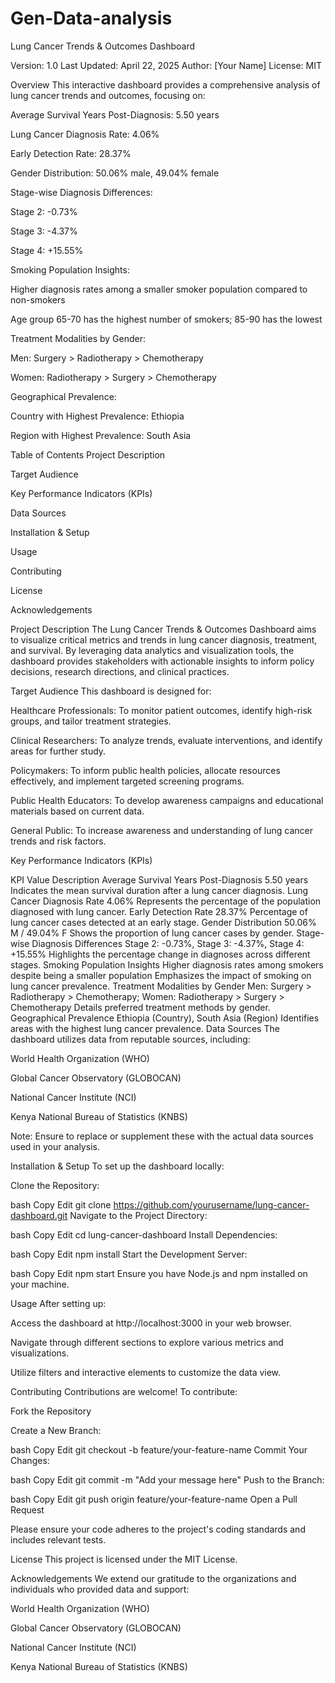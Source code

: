 # Gen-Data-analysis
Lung Cancer Trends & Outcomes Dashboard

Version: 1.0
Last Updated: April 22, 2025
Author: [Your Name]
License: MIT

  Overview
This interactive dashboard provides a comprehensive analysis of lung cancer trends and outcomes, focusing on:

Average Survival Years Post-Diagnosis: 5.50 years

Lung Cancer Diagnosis Rate: 4.06%

Early Detection Rate: 28.37%

Gender Distribution: 50.06% male, 49.04% female

Stage-wise Diagnosis Differences:

Stage 2: -0.73%

Stage 3: -4.37%

Stage 4: +15.55%

Smoking Population Insights:

Higher diagnosis rates among a smaller smoker population compared to non-smokers

Age group 65-70 has the highest number of smokers; 85-90 has the lowest

Treatment Modalities by Gender:

Men: Surgery > Radiotherapy > Chemotherapy

Women: Radiotherapy > Surgery > Chemotherapy

Geographical Prevalence:

Country with Highest Prevalence: Ethiopia

Region with Highest Prevalence: South Asia

 Table of Contents
Project Description

Target Audience

Key Performance Indicators (KPIs)

Data Sources

Installation & Setup

Usage

Contributing

License

Acknowledgements

  Project Description
The Lung Cancer Trends & Outcomes Dashboard aims to visualize critical metrics and trends in lung cancer diagnosis, treatment, and survival. By leveraging data analytics and visualization tools, the dashboard provides stakeholders with actionable insights to inform policy decisions, research directions, and clinical practices.

  Target Audience
This dashboard is designed for:

Healthcare Professionals: To monitor patient outcomes, identify high-risk groups, and tailor treatment strategies.

Clinical Researchers: To analyze trends, evaluate interventions, and identify areas for further study.

Policymakers: To inform public health policies, allocate resources effectively, and implement targeted screening programs.

Public Health Educators: To develop awareness campaigns and educational materials based on current data.

General Public: To increase awareness and understanding of lung cancer trends and risk factors.

  Key Performance Indicators (KPIs)

KPI	Value	Description
Average Survival Years Post-Diagnosis	5.50 years	Indicates the mean survival duration after a lung cancer diagnosis.
Lung Cancer Diagnosis Rate	4.06%	Represents the percentage of the population diagnosed with lung cancer.
Early Detection Rate	28.37%	Percentage of lung cancer cases detected at an early stage.
Gender Distribution	50.06% M / 49.04% F	Shows the proportion of lung cancer cases by gender.
Stage-wise Diagnosis Differences	Stage 2: -0.73%, Stage 3: -4.37%, Stage 4: +15.55%	Highlights the percentage change in diagnoses across different stages.
Smoking Population Insights	Higher diagnosis rates among smokers despite being a smaller population	Emphasizes the impact of smoking on lung cancer prevalence.
Treatment Modalities by Gender	Men: Surgery > Radiotherapy > Chemotherapy; Women: Radiotherapy > Surgery > Chemotherapy	Details preferred treatment methods by gender.
Geographical Prevalence	Ethiopia (Country), South Asia (Region)	Identifies areas with the highest lung cancer prevalence.
  Data Sources
The dashboard utilizes data from reputable sources, including:

World Health Organization (WHO)

Global Cancer Observatory (GLOBOCAN)

National Cancer Institute (NCI)

Kenya National Bureau of Statistics (KNBS)

Note: Ensure to replace or supplement these with the actual data sources used in your analysis.

  Installation & Setup
To set up the dashboard locally:

Clone the Repository:

bash
Copy
Edit
git clone https://github.com/yourusername/lung-cancer-dashboard.git
Navigate to the Project Directory:

bash
Copy
Edit
cd lung-cancer-dashboard
Install Dependencies:

bash
Copy
Edit
npm install
Start the Development Server:

bash
Copy
Edit
npm start
Ensure you have Node.js and npm installed on your machine.

  Usage
After setting up:

Access the dashboard at http://localhost:3000 in your web browser.

Navigate through different sections to explore various metrics and visualizations.

Utilize filters and interactive elements to customize the data view.

  Contributing
Contributions are welcome! To contribute:

Fork the Repository

Create a New Branch:

bash
Copy
Edit
git checkout -b feature/your-feature-name
Commit Your Changes:

bash
Copy
Edit
git commit -m "Add your message here"
Push to the Branch:

bash
Copy
Edit
git push origin feature/your-feature-name
Open a Pull Request

Please ensure your code adheres to the project's coding standards and includes relevant tests.

  License
This project is licensed under the MIT License.

  Acknowledgements
We extend our gratitude to the organizations and individuals who provided data and support:

World Health Organization (WHO)

Global Cancer Observatory (GLOBOCAN)

National Cancer Institute (NCI)

Kenya National Bureau of Statistics (KNBS)

